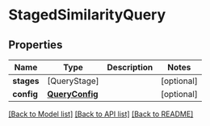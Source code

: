 # StagedSimilarityQuery

## Properties
Name | Type | Description | Notes
------------ | ------------- | ------------- | -------------
**stages** | [QueryStage] |  | [optional] 
**config** | [**QueryConfig**](QueryConfig.md) |  | [optional] 

[[Back to Model list]](../README.md#documentation-for-models) [[Back to API list]](../README.md#documentation-for-api-endpoints) [[Back to README]](../README.md)


